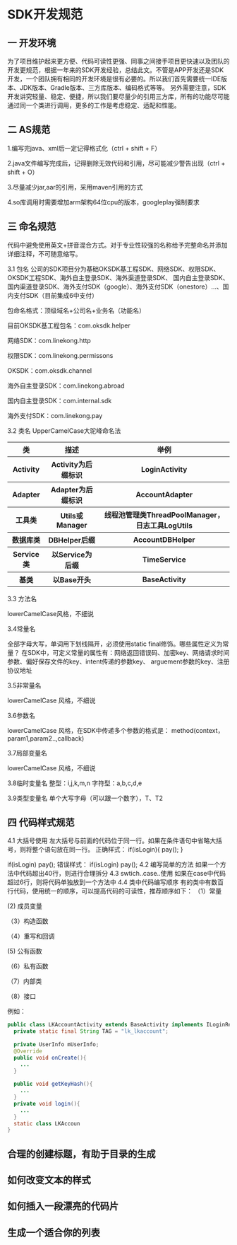 # SDK开发规范
## 一 开发环境
为了项目维护起来更方便、代码可读性更强、同事之间接手项目更快速以及团队的开发更规范，根据一年来的SDK开发经验，总结此文。不管是APP开发还是SDK开发，一个团队拥有相同的开发环境是很有必要的。所以我们首先需要统一IDE版本、JDK版本、Gradle版本、三方库版本、编码格式等等。
另外需要注意，SDK开发讲究轻量、稳定、便捷，所以我们要尽量少的引用三方库，所有的功能尽可能通过同一个类进行调用，更多的工作是考虑稳定、适配和性能。
## 二 AS规范
1.编写完java、xml后一定记得格式化（ctrl + shift + F）

2.java文件编写完成后，记得删除无效代码和引用，尽可能减少警告出现（ctrl + shift + O）

3.尽量减少jar,aar的引用，采用maven引用的方式

4.so库调用时需要增加arm架构64位cpu的版本，googleplay强制要求

## 三 命名规范
代码中避免使用英文+拼音混合方式。对于专业性较强的名称给予完整命名并添加详细注释，不可随意缩写。

3.1 包名
公司的SDK项目分为基础OKSDK基工程SDK、网络SDK、权限SDK、OKSDK工程SDK、海外自主登录SDK、海外渠道登录SDK、
国内自主登录SDK、国内渠道登录SDK、海外支付SDK（google）、海外支付SDK（onestore）...、国内支付SDK（目前集成6中支付）

包命名格式：顶级域名+公司名+业务名（功能名）

目前OKSDK基工程包名：com.oksdk.helper

网络SDK：com.linekong.http

权限SDK：com.linekong.permissons

OKSDK：com.oksdk.channel

海外自主登录SDK：com.linekong.abroad

国内自主登录SDK：com.internal.sdk

海外支付SDK：com.linekong.pay

3.2 类名
UpperCamelCase大驼峰命名法
<table>
        <tr>
            <th>类</th>
            <th>描述</th>
            <th>举例</th>
        </tr>
        <tr>
            <th>Activity</th>
            <th>Activity为后缀标识</th>
            <th>LoginActivity</th>
        </tr>
        <tr>
            <th>Adapter</th>
            <th>Adapter为后缀标识</th>
            <th>AccountAdapter</th>
        </tr>
        <tr>
            <th>工具类</th>
            <th>Utils或Manager</th>
            <th>线程池管理类ThreadPoolManager，日志工具LogUtils</th>
        </tr>
         <tr>
            <th>数据库类</th>
            <th>DBHelper后缀</th>
            <th>AccountDBHelper</th>
        </tr>
         <tr>
            <th>Service类</th>
            <th>以Service为后缀</th>
            <th>TimeService</th>
        </tr>
         <tr>
            <th>基类</th>
            <th>以Base开头</th>
            <th>BaseActivity</th>
        </tr>
    </table>


3.3 方法名

lowerCamelCase风格，不细说

3.4常量名

全部字母大写，单词用下划线隔开，必须使用static final修饰。哪些属性定义为常量？
在SDK中，可定义常量的属性有：网络返回错误码、加密key、网络请求时间参数、偏好保存文件的key、intent传递的参数key、
arguement参数的key、注册协议地址

3.5非常量名

lowerCamelCase 风格，不细说

3.6参数名

lowerCamelCase 风格，在SDK中传递多个参数的格式是：
method(context，param1,param2..,callback)

3.7局部变量名

lowerCamelCase 风格，不细说

3.8临时变量名
整型：i,j,k,m,n
字符型：a,b,c,d,e

3.9类型变量名
单个大写字母（可以跟一个数字），T、T2

## 四 代码样式规范
4.1 大括号使用
左大括号与前面的代码位于同一行。如果在条件语句中省略大括号，则将整个语句放在同一行。
正确样式：
if(isLogin){
  pay();
}

if(isLogin) pay();
错误样式：
if(isLogin)
  pay();
4.2 编写简单的方法
  如果一个方法中代码超出40行，则进行合理拆分
4.3 swtich..case..使用
  如果在case中代码超过6行，则将代码单独放到一个方法中
4.4 类中代码编写顺序
有的类中有数百行代码，使用统一的顺序，可以提高代码的可读性，推荐顺序如下：
（1）常量

 (2) 成员变量
 
（3）构造函数

（4）重写和回调

 (5) 公有函数
 
（6）私有函数

（7）内部类

（8）接口

例如：
```java
public class LKAccountActivity extends BaseActivity implements ILoginResult{
  private static final String TAG = "lk_lkaccount";
  
  private UserInfo mUserInfo;
  @Override
  public void onCreate(){
    ...
  }
  
  public void getKeyHash(){
    ...
  }
  private void login(){
    ...
  }
  static class LKAccoun
}
```

## 合理的创建标题，有助于目录的生成
## 如何改变文本的样式
## 如何插入一段漂亮的代码片

## 生成一个适合你的列表
